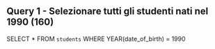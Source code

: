 ## Query 1 - Selezionare tutti gli studenti nati nel 1990 (160)

SELECT *
FROM `students`
WHERE YEAR(date_of_birth) = 1990